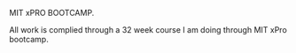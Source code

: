 MIT xPRO BOOTCAMP.


All work is complied through a 32 week course I am doing through MIT xPro bootcamp.
